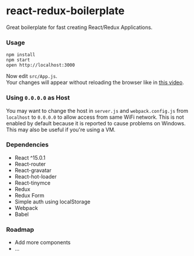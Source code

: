 react-redux-boilerplate
=====================

Great boilerplate for fast creating React/Redux Applications.


### Usage

```
npm install
npm start
open http://localhost:3000
```

Now edit `src/App.js`.  
Your changes will appear without reloading the browser like in [this video](http://vimeo.com/100010922).

### Using `0.0.0.0` as Host

You may want to change the host in `server.js` and `webpack.config.js` from `localhost` to `0.0.0.0` to allow access from same WiFi network. This is not enabled by default because it is reported to cause problems on Windows. This may also be useful if you're using a VM.

### Dependencies

* React ^15.0.1
* React-router
* React-gravatar
* React-hot-loader
* React-tinymce
* Redux
* Redux Form
* Simple auth using localStorage
* Webpack
* Babel

### Roadmap

* Add more components
* ...

